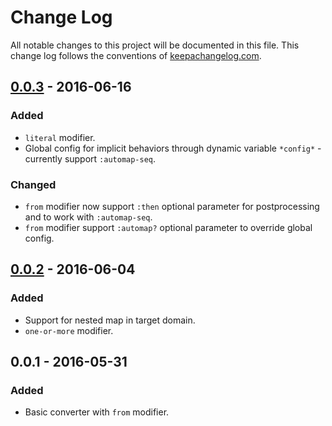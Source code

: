 # Change Log
All notable changes to this project will be documented in this file. This change log follows the conventions of [keepachangelog.com](http://keepachangelog.com/).

## [0.0.3] - 2016-06-16
### Added
- `literal` modifier.
- Global config for implicit behaviors through dynamic variable `*config*` - currently support `:automap-seq`.

### Changed
- `from` modifier now support `:then` optional parameter for postprocessing and to work with `:automap-seq`.
- `from` modifier support `:automap?` optional parameter to override global config.

## [0.0.2] - 2016-06-04
### Added
- Support for nested map in target domain.
- `one-or-more` modifier.

## 0.0.1 - 2016-05-31
### Added
- Basic converter with `from` modifier.

[0.0.3]: https://github.com/lemonteaa/relabel/compare/v0.0.2-alpha...v0.0.3-alpha
[0.0.2]: https://github.com/lemonteaa/relabel/compare/v0.0.1-alpha...v0.0.2-alpha
